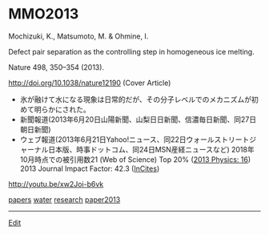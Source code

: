 # MMO2013

Mochizuki, K., Matsumoto, M. & Ohmine, I.

Defect pair separation as the controlling step in homogeneous ice melting.

Nature 498, 350–354 (2013).

http://doi.org/10.1038/nature12190 (Cover Article)


* 氷が融けて水になる現象は日常的だが、その分子レベルでのメカニズムが初めて明らかにされた。
* 新聞報道(2013年6月20日山陽新聞、山梨日日新聞、信濃毎日新聞、同27日朝日新聞)
* ウェブ報道(2013年6月21日Yahoo!ニュース、同22日ウォールストリートジャーナル日本版、時事ドットコム、同24日MSN産経ニュースなど)
2018年10月時点での被引用数21 (Web of Science) Top 20% ([2013 Physics: 16](http://esi.incites.thomsonreuters.com/BaselineAction.action))
2013 Journal Impact Factor: 42.3 ([InCites](http://jcr.incites.thomsonreuters.com/JCRJournalProfileAction.action?pg=JRNLPROF&journalImpactFactor=n%2Fa&year=2017&journalTitle=NATURE&edition=SCIE&journal=NATURE))

[](https://media.springernature.com/w200/nature-static/assets/v1/image-assets/nature-v498-n7454.png)

http://youtu.be/xw2Joi-b6vk

[](https://youtu.be/aTLR11ReRRI)



[papers](papers.md) [water](water.md) [research](research.md) [paper2013](paper2013.md)





----
[Edit](https://github.com/vitroid/vitroid.github.io/edit/master/MD/MMO2013.md)

